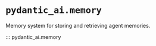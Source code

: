 # `pydantic_ai.memory`

Memory system for storing and retrieving agent memories.

::: pydantic_ai.memory
